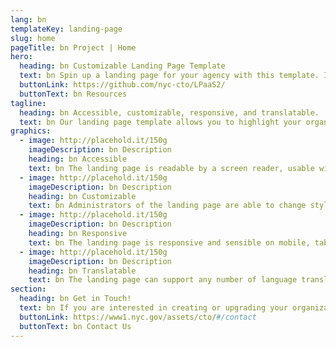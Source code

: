 ```yaml
---
lang: bn
templateKey: landing-page
slug: home
pageTitle: bn Project | Home
hero:
  heading: bn Customizable Landing Page Template 
  text: bn Spin up a landing page for your agency with this template. It includes all of the resources that you need to have a secure, appealing, and sustainable landing page.
  buttonLink: https://github.com/nyc-cto/LPaaS2/
  buttonText: bn Resources
tagline:
  heading: bn Accessible, customizable, responsive, and translatable.
  text: bn Our landing page template allows you to highlight your organization or agency by making it convenient to spin up a landing page of your own. Agencies can edit the template to include useful content and customize it to highlight your work. The landing page template has key accessibility features, including readability by a screen reader, and the content can be translated into different languages. The page is also responsive on mobile, tablet, and desktop platforms.
graphics:
  - image: http://placehold.it/150g
    imageDescription: bn Description
    heading: bn Accessible
    text: bn The landing page is readable by a screen reader, usable with a keyboard, and has been tested for several additional accessibility features.
  - image: http://placehold.it/150g
    imageDescription: bn Description
    heading: bn Customizable
    text: bn Administrators of the landing page are able to change styling and theming features on the page, as well as edit any necessary content. 
  - image: http://placehold.it/150g
    imageDescription: bn Description
    heading: bn Responsive
    text: bn The landing page is responsive and sensible on mobile, tablet, and desktop platforms. 
  - image: http://placehold.it/150g
    imageDescription: bn Description
    heading: bn Translatable
    text: bn The landing page can support any number of language translations, including right-to-left languages. 
section:
  heading: bn Get in Touch!
  text: bn If you are interested in creating or upgrading your organization’s landing page, this landing page template is a great start. For information on how to get started, feel free to contact us.
  buttonLink: https://www1.nyc.gov/assets/cto/#/contact
  buttonText: bn Contact Us
---
```

